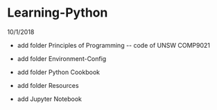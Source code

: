 # Learning-Python

10/1/2018
* add folder Principles of Programming --  code of UNSW COMP9021

* add folder Environment-Config

* add folder Python Cookbook

* add folder Resources

* add Jupyter Notebook
